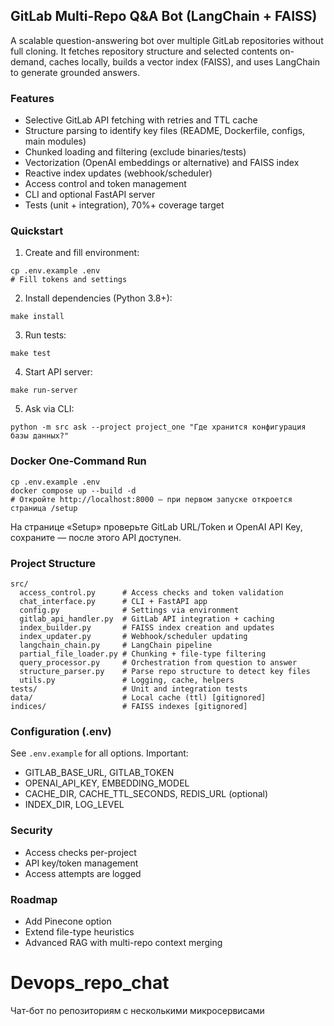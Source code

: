 ## GitLab Multi-Repo Q&A Bot (LangChain + FAISS)

A scalable question-answering bot over multiple GitLab repositories without full cloning. It fetches repository structure and selected contents on-demand, caches locally, builds a vector index (FAISS), and uses LangChain to generate grounded answers.

### Features
- Selective GitLab API fetching with retries and TTL cache
- Structure parsing to identify key files (README, Dockerfile, configs, main modules)
- Chunked loading and filtering (exclude binaries/tests)
- Vectorization (OpenAI embeddings or alternative) and FAISS index
- Reactive index updates (webhook/scheduler)
- Access control and token management
- CLI and optional FastAPI server
- Tests (unit + integration), 70%+ coverage target

### Quickstart
1) Create and fill environment:
```
cp .env.example .env
# Fill tokens and settings
```

2) Install dependencies (Python 3.8+):
```
make install
```

3) Run tests:
```
make test
```

4) Start API server:
```
make run-server
```

5) Ask via CLI:
```
python -m src ask --project project_one "Где хранится конфигурация базы данных?"
```

### Docker One‑Command Run
```
cp .env.example .env
docker compose up --build -d
# Откройте http://localhost:8000 — при первом запуске откроется страница /setup
```
На странице «Setup» проверьте GitLab URL/Token и OpenAI API Key, сохраните — после этого API доступен.

### Project Structure
```
src/
  access_control.py      # Access checks and token validation
  chat_interface.py      # CLI + FastAPI app
  config.py              # Settings via environment
  gitlab_api_handler.py  # GitLab API integration + caching
  index_builder.py       # FAISS index creation and updates
  index_updater.py       # Webhook/scheduler updating
  langchain_chain.py     # LangChain pipeline
  partial_file_loader.py # Chunking + file-type filtering
  query_processor.py     # Orchestration from question to answer
  structure_parser.py    # Parse repo structure to detect key files
  utils.py               # Logging, cache, helpers
tests/                   # Unit and integration tests
data/                    # Local cache (ttl) [gitignored]
indices/                 # FAISS indexes [gitignored]
```

### Configuration (.env)
See `.env.example` for all options. Important:
- GITLAB_BASE_URL, GITLAB_TOKEN
- OPENAI_API_KEY, EMBEDDING_MODEL
- CACHE_DIR, CACHE_TTL_SECONDS, REDIS_URL (optional)
- INDEX_DIR, LOG_LEVEL

### Security
- Access checks per-project
- API key/token management
- Access attempts are logged

### Roadmap
- Add Pinecone option
- Extend file-type heuristics
- Advanced RAG with multi-repo context merging

# Devops_repo_chat
Чат-бот по репозиториям с несколькими микросервисами

